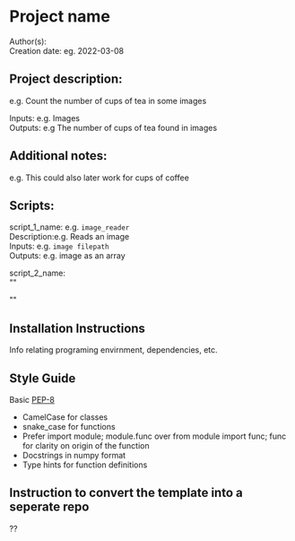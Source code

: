 # Project name
Author(s):   
Creation date: eg. 2022-03-08 

## Project description:   
e.g. Count the number of cups of tea in some images  
   
Inputs: e.g. Images  
Outputs: e.g The number of cups of tea found in images  
  

## Additional notes:   

e.g. This could also later work for cups of coffee   
  
## Scripts:   
script_1_name: e.g. `image_reader`   
Description:e.g. Reads an image   
Inputs: e.g. `image filepath`   
Outputs: e.g. image as an array     

script_2_name:  
""   

""   

## Installation Instructions   
Info relating programing envirnment, dependencies, etc.    

## Style Guide
Basic [PEP-8](https://www.python.org/dev/peps/pep-0008/)
* CamelCase for classes  
* snake_case for functions  
* Prefer import module; module.func over from module import func; func for clarity on origin of the function  
* Docstrings in numpy format  
* Type hints for function definitions  

## Instruction to convert the template into a seperate repo
??